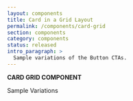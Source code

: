 ```yaml
---
layout: components
title: Card in a Grid Layout
permalink: /components/card-grid
section: components
category: components
status: released
intro_paragraph: >
  Sample variations of the Button CTAs.
---
```


__CARD GRID COMPONENT__

Sample Variations
